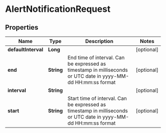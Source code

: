 # AlertNotificationRequest

## Properties
| Name                | Type       | Description                                                                                                     | Notes      |
| ------------------- | ---------- | --------------------------------------------------------------------------------------------------------------- | ---------- |
| **defaultInterval** | **Long**   |                                                                                                                 | [optional] |
| **end**             | **String** | End time of interval. Can be expressed as timestamp in milliseconds or UTC date in yyyy-MM-dd HH:mm:ss format   | [optional] |
| **interval**        | **String** |                                                                                                                 | [optional] |
| **start**           | **String** | Start time of interval. Can be expressed as timestamp in milliseconds or UTC date in yyyy-MM-dd HH:mm:ss format | [optional] |
